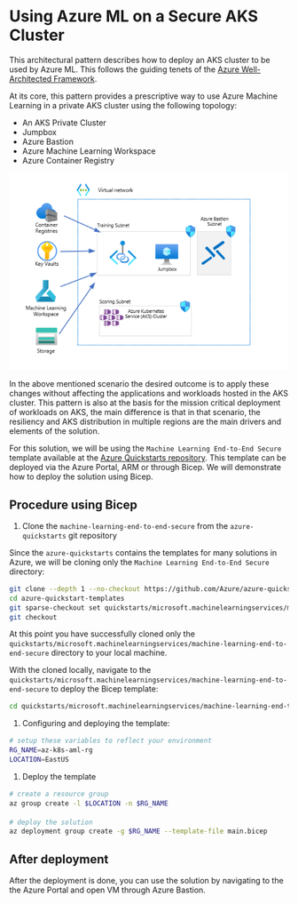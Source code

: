 # Using Azure ML on a Secure AKS Cluster

This architectural pattern describes how to deploy an AKS cluster to be used by Azure ML. This follows the guiding tenets of the [Azure Well-Architected Framework](https://learn.microsoft.com/azure/architecture/framework/). 

At its core, this pattern provides a prescriptive way to use Azure Machine Learning in a private AKS cluster using the following topology:

 - An AKS Private Cluster
 - Jumpbox
 - Azure Bastion
 - Azure Machine Learning Workspace
 - Azure Container Registry

 ![Architectural diagram for the AzureML baseline scenario.](./media/aks-ml-baseline.png)

In the above mentioned scenario the desired outcome is to apply these changes without affecting the applications and workloads hosted in the AKS cluster.
This pattern is also at the basis for the mission critical deployment of workloads on AKS, the main difference is that in that scenario, the resiliency and AKS distribution in multiple regions are the main drivers and elements of the solution.

For this solution, we will be using the `Machine Learning End-to-End Secure` template available at the [Azure Quickstarts repository](https://github.com/Azure/azure-quickstart-templates/tree/master/quickstarts/microsoft.machinelearningservices/machine-learning-end-to-end-secure). This template can be deployed via the Azure Portal, ARM or through Bicep. We will demonstrate how to deploy the solution using Bicep.

## Procedure using Bicep

1. Clone the `machine-learning-end-to-end-secure` from the `azure-quickstarts` git repository

Since the `azure-quickstarts` contains the templates for many solutions in Azure, we will be cloning only the `Machine Learning End-to-End Secure` directory:

```bash
git clone --depth 1 --no-checkout https://github.com/Azure/azure-quickstart-templates.git
cd azure-quickstart-templates
git sparse-checkout set quickstarts/microsoft.machinelearningservices/machine-learning-end-to-end-secure
git checkout
```

At this point you have successfully cloned only the `quickstarts/microsoft.machinelearningservices/machine-learning-end-to-end-secure` directory to your local machine. 

With the cloned locally, navigate to the `quickstarts/microsoft.machinelearningservices/machine-learning-end-to-end-secure` to deploy the Bicep template:

```bash
cd quickstarts/microsoft.machinelearningservices/machine-learning-end-to-end-secure
```

1. Configuring and deploying the template:

```bash
# setup these variables to reflect your environment
RG_NAME=az-k8s-aml-rg
LOCATION=EastUS
```

1. Deploy the template
```bash
# create a resource group
az group create -l $LOCATION -n $RG_NAME

# deploy the solution
az deployment group create -g $RG_NAME --template-file main.bicep
```

## After deployment

After the deployment is done, you can use the solution by navigating to the the Azure Portal and open VM through Azure Bastion.


